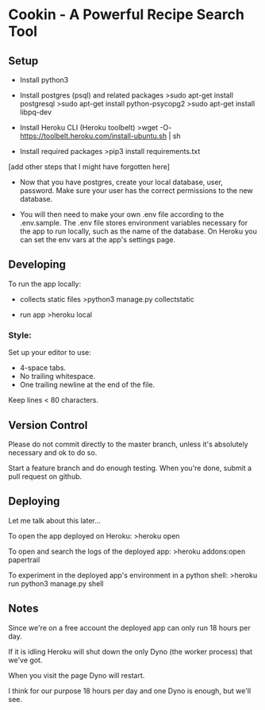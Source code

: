 # Cookin - A Powerful Recipe Search Tool

## Setup

- Install python3

- Install postgres (psql) and related packages
        >sudo apt-get install postgresql
        >sudo apt-get install python-psycopg2
        >sudo apt-get install libpq-dev

- Install Heroku CLI (Heroku toolbelt)
        >wget -O- https://toolbelt.heroku.com/install-ubuntu.sh | sh

- Install required packages
        >pip3 install requirements.txt

[add other steps that I might have forgotten here]

- Now that you have postgres, create your local database, user, password. Make sure your user has the correct permissions to the new database.

- You will then need to make your own .env file according to the .env.sample.
The .env file stores environment variables necessary for the app to run locally, such as the name of the database.
On Heroku you can set the env vars at the app's settings page.


## Developing

To run the app locally:

- collects static files
        >python3 manage.py collectstatic

- run app
        >heroku local


### Style:

Set up your editor to use:

- 4-space tabs.
- No trailing whitespace.
- One trailing newline at the end of the file.

Keep lines < 80 characters.


## Version Control

Please do not commit directly to the master branch, unless it's absolutely necessary and ok to do so.

Start a feature branch and do enough testing. When you're done, submit a pull request on github.


## Deploying

Let me talk about this later...

To open the app deployed on Heroku:
        >heroku open

To open and search the logs of the deployed app:
        >heroku addons:open papertrail

To experiment in the deployed app's environment in a python shell:
        >heroku run python3 manage.py shell


## Notes

Since we're on a free account the deployed app can only run 18 hours per day.

If it is idling Heroku will shut down the only Dyno (the worker process) that we've got.

When you visit the page Dyno will restart.

I think for our purpose 18 hours per day and one Dyno is enough, but we'll see.

